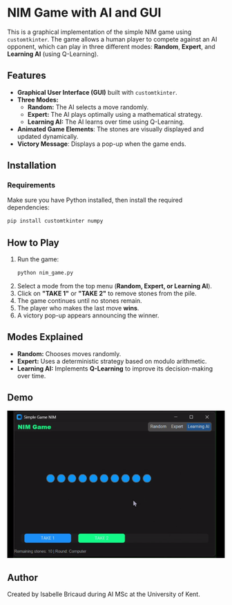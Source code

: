 # NIM Game with AI and GUI

This is a graphical implementation of the simple NIM game using `customtkinter`. The game allows a human player to compete against an AI opponent, which can play in three different modes: **Random**, **Expert**, and **Learning AI** (using Q-Learning).

## Features
- **Graphical User Interface (GUI)** built with `customtkinter`.
- **Three Modes:**
  - **Random:** The AI selects a move randomly.
  - **Expert:** The AI plays optimally using a mathematical strategy.
  - **Learning AI:** The AI learns over time using Q-Learning.
- **Animated Game Elements**: The stones are visually displayed and updated dynamically.
- **Victory Message**: Displays a pop-up when the game ends.

## Installation
### Requirements
Make sure you have Python installed, then install the required dependencies:
```bash
pip install customtkinter numpy
```

## How to Play
1. Run the game:
   ```bash
   python nim_game.py
   ```
2. Select a mode from the top menu (**Random, Expert, or Learning AI**).
3. Click on **"TAKE 1"** or **"TAKE 2"** to remove stones from the pile.
4. The game continues until no stones remain.
5. The player who makes the last move **wins**.
6. A victory pop-up appears announcing the winner.

## Modes Explained
- **Random:** Chooses moves randomly.
- **Expert:** Uses a deterministic strategy based on modulo arithmetic.
- **Learning AI:** Implements **Q-Learning** to improve its decision-making over time.

## Demo
![Game Demo](https://raw.githubusercontent.com/Isabellebrcd/Nim_game_QLearning/master/NIM%20Game.gif)

## Author
Created by Isabelle Bricaud during AI MSc at the University of Kent.

